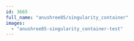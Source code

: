 ```yaml
---
id: 3665
full_name: "anushree85/singularity_container"
images: 
  - "anushree85-singularity_container-test"
---
```


